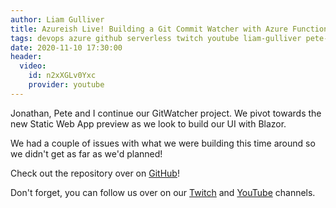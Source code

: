 ```yaml
---
author: Liam Gulliver
title: Azureish Live! Building a Git Commit Watcher with Azure Functions and GitHub [Part 2]
tags: devops azure github serverless twitch youtube liam-gulliver pete-gallagher jonathan-relf azure-functions webhooks dotnet dotnet-core static-web-apps-preview blazor
date: 2020-11-10 17:30:00
header:
  video:
    id: n2xXGLv0Yxc
    provider: youtube
---
```


Jonathan, Pete and I continue our GitWatcher project. We pivot towards the new Static Web App preview as we look to build our UI with Blazor.

We had a couple of issues with what we were building this time around so we didn't get as far as we'd planned!

Check out the repository over on [GitHub](https://github.com/AzureishLive/gitwatcher)!

Don't forget, you can follow us over on our [Twitch](https://twitch.tv/azureishlive) and [YouTube](https://www.youtube.com/channel/UCVQtNIXAgtJA-w9pd17WH5A) channels.